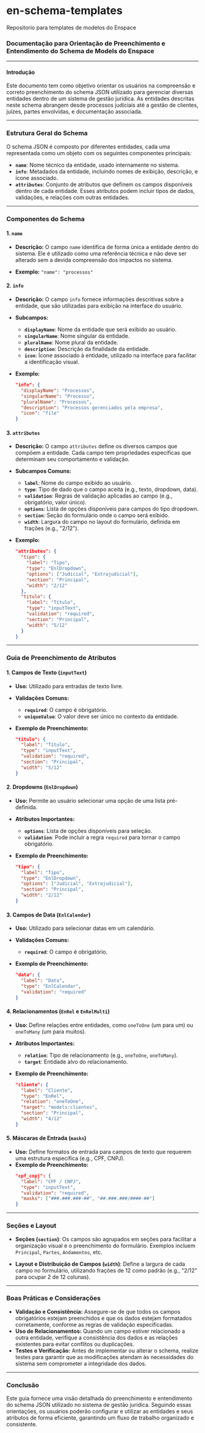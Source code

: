 # en-schema-templates
Repositorio para templates de modelos do Enspace


### **Documentação para Orientação de Preenchimento e Entendimento do Schema de Models do Enspace**

---

#### **Introdução**

Este documento tem como objetivo orientar os usuários na compreensão e correto preenchimento do schema JSON utilizado para gerenciar diversas entidades dentro de um sistema de gestão jurídica. As entidades descritas neste schema abrangem desde processos judiciais até a gestão de clientes, juízes, partes envolvidas, e documentação associada.

---

### **Estrutura Geral do Schema**

O schema JSON é composto por diferentes entidades, cada uma representada como um objeto com os seguintes componentes principais:

- **`name`**: Nome técnico da entidade, usado internamente no sistema.
- **`info`**: Metadados da entidade, incluindo nomes de exibição, descrição, e ícone associado.
- **`attributes`**: Conjunto de atributos que definem os campos disponíveis dentro de cada entidade. Esses atributos podem incluir tipos de dados, validações, e relações com outras entidades.

---

### **Componentes do Schema**

#### **1. `name`**

- **Descrição:** O campo `name` identifica de forma única a entidade dentro do sistema. Ele é utilizado como uma referência técnica e não deve ser alterado sem a devida compreensão dos impactos no sistema.

- **Exemplo:** `"name": "processos"`

#### **2. `info`**

- **Descrição:** O campo `info` fornece informações descritivas sobre a entidade, que são utilizadas para exibição na interface do usuário.

- **Subcampos:**
  - **`displayName`**: Nome da entidade que será exibido ao usuário.
  - **`singularName`**: Nome singular da entidade.
  - **`pluralName`**: Nome plural da entidade.
  - **`description`**: Descrição da finalidade da entidade.
  - **`icon`**: Ícone associado à entidade, utilizado na interface para facilitar a identificação visual.

- **Exemplo:**
  ```json
  "info": {
    "displayName": "Processos",
    "singularName": "Processo",
    "pluralName": "Processos",
    "description": "Processos gerenciados pela empresa",
    "icon": "file"
  }
  ```

#### **3. `attributes`**

- **Descrição:** O campo `attributes` define os diversos campos que compõem a entidade. Cada campo tem propriedades específicas que determinam seu comportamento e validação.

- **Subcampos Comuns:**
  - **`label`**: Nome do campo exibido ao usuário.
  - **`type`**: Tipo de dado que o campo aceita (e.g., texto, dropdown, data).
  - **`validation`**: Regras de validação aplicadas ao campo (e.g., obrigatório, valor único).
  - **`options`**: Lista de opções disponíveis para campos do tipo dropdown.
  - **`section`**: Seção do formulário onde o campo será exibido.
  - **`width`**: Largura do campo no layout do formulário, definida em frações (e.g., "2/12").

- **Exemplo:**
  ```json
  "attributes": {
    "tipo": {
      "label": "Tipo",
      "type": "EnlDropdown",
      "options": ["Judicial", "Extrajudicial"],
      "section": "Principal",
      "width": "2/12"
    },
    "titulo": {
      "label": "Título",
      "type": "inputText",
      "validation": "required",
      "section": "Principal",
      "width": "5/12"
    }
  }
  ```

---

### **Guia de Preenchimento de Atributos**

#### **1. Campos de Texto (`inputText`)**

- **Uso:** Utilizado para entradas de texto livre.
- **Validações Comuns:**
  - **`required`**: O campo é obrigatório.
  - **`uniqueValue`**: O valor deve ser único no contexto da entidade.

- **Exemplo de Preenchimento:**
  ```json
  "titulo": {
    "label": "Título",
    "type": "inputText",
    "validation": "required",
    "section": "Principal",
    "width": "5/12"
  }
  ```

#### **2. Dropdowns (`EnlDropdown`)**

- **Uso:** Permite ao usuário selecionar uma opção de uma lista pré-definida.
- **Atributos Importantes:**
  - **`options`**: Lista de opções disponíveis para seleção.
  - **`validation`**: Pode incluir a regra `required` para tornar o campo obrigatório.

- **Exemplo de Preenchimento:**
  ```json
  "tipo": {
    "label": "Tipo",
    "type": "EnlDropdown",
    "options": ["Judicial", "Extrajudicial"],
    "section": "Principal",
    "width": "2/12"
  }
  ```

#### **3. Campos de Data (`EnlCalendar`)**

- **Uso:** Utilizado para selecionar datas em um calendário.
- **Validações Comuns:**
  - **`required`**: O campo é obrigatório.

- **Exemplo de Preenchimento:**
  ```json
  "data": {
    "label": "Data",
    "type": "EnlCalendar",
    "validation": "required"
  }
  ```

#### **4. Relacionamentos (`EnRel` e `EnRelMulti`)**

- **Uso:** Define relações entre entidades, como `oneToOne` (um para um) ou `oneToMany` (um para muitos).
- **Atributos Importantes:**
  - **`relation`**: Tipo de relacionamento (e.g., `oneToOne`, `oneToMany`).
  - **`target`**: Entidade alvo do relacionamento.

- **Exemplo de Preenchimento:**
  ```json
  "cliente": {
    "label": "Cliente",
    "type": "EnRel",
    "relation": "oneToOne",
    "target": "models:clientes",
    "section": "Principal",
    "width": "4/12"
  }
  ```

#### **5. Máscaras de Entrada (`masks`)**

- **Uso:** Define formatos de entrada para campos de texto que requerem uma estrutura específica (e.g., CPF, CNPJ).
- **Exemplo de Preenchimento:**
  ```json
  "cpf_cnpj": {
    "label": "CPF / CNPJ",
    "type": "inputText",
    "validation": "required",
    "masks": ["###.###.###-##", "##.###.###/####-##"]
  }
  ```

---

### **Seções e Layout**

- **Seções (`section`)**: Os campos são agrupados em seções para facilitar a organização visual e o preenchimento do formulário. Exemplos incluem `Principal`, `Partes`, `Andamentos`, etc.
  
- **Layout e Distribuição de Campos (`width`)**: Define a largura de cada campo no formulário, utilizando frações de 12 como padrão (e.g., "2/12" para ocupar 2 de 12 colunas).

---

### **Boas Práticas e Considerações**

- **Validação e Consistência:** Assegure-se de que todos os campos obrigatórios estejam preenchidos e que os dados estejam formatados corretamente, conforme as regras de validação especificadas.
- **Uso de Relacionamentos:** Quando um campo estiver relacionado a outra entidade, verifique a consistência dos dados e as relações existentes para evitar conflitos ou duplicações.
- **Testes e Verificação:** Antes de implementar ou alterar o schema, realize testes para garantir que as modificações atendam às necessidades do sistema sem comprometer a integridade dos dados.

---

### **Conclusão**

Este guia fornece uma visão detalhada do preenchimento e entendimento do schema JSON utilizado no sistema de gestão jurídica. Seguindo essas orientações, os usuários poderão configurar e utilizar as entidades e seus atributos de forma eficiente, garantindo um fluxo de trabalho organizado e consistente.
